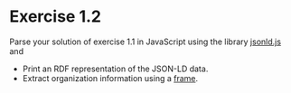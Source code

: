 # Exercise 1.2

Parse your solution of exercise 1.1 in JavaScript using the library [jsonld.js](https://github.com/digitalbazaar/jsonld.js/) and

- Print an RDF representation of the JSON-LD data.
- Extract organization information using a [frame](https://w3c.github.io/json-ld-framing/).